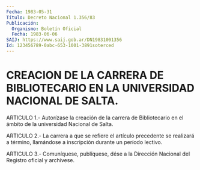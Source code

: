 ```yaml
---
Fecha: 1983-05-31
Título: Decreto Nacional 1.356/83
Publicación:
  Organismo: Boletín Oficial
  Fecha: 1983-06-06
SAIJ: https://www.saij.gob.ar/DN19831001356
Id: 123456789-0abc-653-1001-3891soterced
---
```

# CREACION DE LA CARRERA DE BIBLIOTECARIO EN LA UNIVERSIDAD NACIONAL DE SALTA.

<a id="1"></a>
ARTICULO  1.- Autorízase la creación de la carrera de Bibliotecario en el ámbito de la universidad Nacional de Salta.

<a id="2"></a>
ARTICULO  2.- La carrera a que se refiere el artículo precedente se realizará a  término,  llamándose  a inscripción durante un período lectivo.

<a id="3"></a>
ARTICULO  3.- Comuníquese, publíquese, dése a la Dirección Nacional del Registro oficial y archívese.